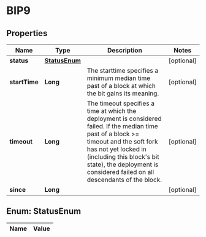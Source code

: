 
# BIP9

## Properties
Name | Type | Description | Notes
------------ | ------------- | ------------- | -------------
**status** | [**StatusEnum**](#StatusEnum) |  |  [optional]
**startTime** | **Long** | The starttime specifies a minimum median time past of a block at which the bit gains its meaning. |  [optional]
**timeout** | **Long** | The timeout specifies a time at which the deployment is considered failed. If the median time past of a block &gt;&#x3D; timeout and the soft fork has not yet locked in (including this block&#39;s bit state), the deployment is considered failed on all descendants of the block. |  [optional]
**since** | **Long** |  |  [optional]


<a name="StatusEnum"></a>
## Enum: StatusEnum
Name | Value
---- | -----



